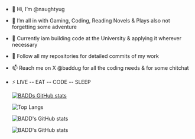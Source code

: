 - 👋 Hi, I’m @naughtyug
- 👀 I’m all in with Gaming, Coding, Reading Novels & Plays also not forgetting some adventure
- 🌱 Currently iam building code at the University & applying it wherever necessary 
- 💞️ Follow all my repositories for detailed commits of my work
- 📫 Reach me on X @baddug for all the coding needs & for some chitchat
- ⚡ LIVE -- EAT -- CODE -- SLEEP

  
  [![BADDs GitHub stats](https://github-readme-stats.vercel.app/api?username=naughtyug)](https://github.com/naughtyug/github-readme-stats)                                                                                       


    ![Top Langs](https://github-readme-stats.vercel.app/api/top-langs/?username=anuraghazra&hide_progress=true)


  ![BADD's GitHub stats](https://github-readme-stats.vercel.app/api?username=naughtyug&show_icons=true)


  ![BADD's GitHub stats](https://github-readme-stats.vercel.app/api?username=naughtyug&show_icons=true&theme=dark)



